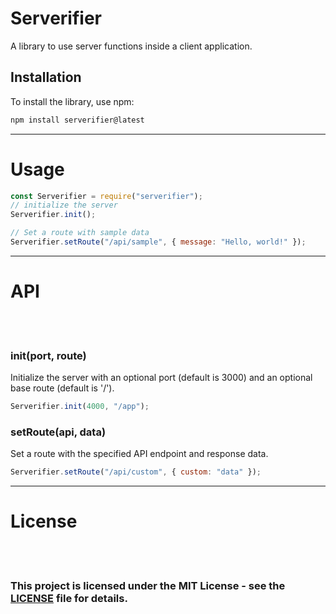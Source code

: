 # Serverifier

A library to use server functions inside a client application.

## Installation

To install the library, use npm:

```bash
npm install serverifier@latest
```

<hr/>

<h1>Usage</h1>

```js
const Serverifier = require("serverifier");
// initialize the server
Serverifier.init();

// Set a route with sample data
Serverifier.setRoute("/api/sample", { message: "Hello, world!" });
```

<hr/>

<h1>API</h1>
<br/>
<br/>
<h3>init(port, route)</h3>
<span>Initialize the server with an optional port (default is 3000) and an optional base route (default is '/').</span>

```js
Serverifier.init(4000, "/app");
```

<h3>setRoute(api, data)</h3>
<span>Set a route with the specified API endpoint and response data.</span>

```js
Serverifier.setRoute("/api/custom", { custom: "data" });
```

<hr/>

<h1>License</h1>
<br/>
<br/>
<h3>This project is licensed under the MIT License - see the <a href="#">LICENSE</a> file for details.</h3>

